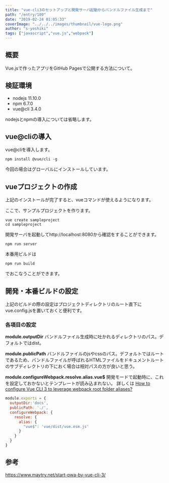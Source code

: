 ```yaml
---
title: "vue-cli3のセットアップと開発サーバ起動からバンドルファイル生成まで"
path: "/entry/109"
date: "2019-02-24 01:05:33"
coverImage: "../../../images/thumbnail/vue-logo.png"
author: "s-yoshiki"
tags: ["javascript","vue.js","webpack"]
---
```


## 概要

Vue.jsで作ったアプリをGitHub Pagesで公開する方法について。

## 検証環境

 - nodejs 11.10.0
 - npm 6.7.0
 - vue@cli 3.4.0

nodejsとnpmの導入については省略します。

## vue@cliの導入

vue@cliを導入します。

```shell
npm install @vue/cli -g
```

今回の場合はグローバルにインストールしています。

## vueプロジェクトの作成

上記のインストールが完了すると、vueコマンドが使えるようになります。

ここで、サンプルプロジェクトを作ります。

```shell
vue create sampleproject
cd sampleproject
```

開発サーバを起動してhttp://localhost:8080から確認をすることができます。

```shell
npm run server
```

本番用ビルドは

```shell
npm run build
```

でおこなうことができます。

## 開発・本番ビルドの設定

上記のビルドの際の設定はプロジェクトディレクトリのルート直下にvue.config.jsを置いておくと便利です。

### 各項目の設定

**module.outputDir**
バンドルファイル生成時に吐かれるディレクトリのパス。デフォルトではdist。

**module.publicPath**
バンドルファイルのjsやcssのパス。デフォルトではルートであるため、バンドルファイルが呼ばれるHTMLファイルをドキュメントルートのサブディレクトリの下におく場合は相対パスの方が良いと思う。

**module.configureWebpack.resolve.alias.vue$**
開発モードで起動時に、これを設定しておかないとテンプレートが読み込まれない。
詳しくは
<a href="https://forum.vuejs.org/t/how-to-configure-vue-cli-3-to-leverage-webpack-root-folder-aliases/40943/11">How to configure Vue CLI 3 to leverage webpack root folder aliases?</a>

```js
module.exports = {
  outputDir:'docs',
  publicPath: './',
  configureWebpack: {
    resolve: {
      alias: {
        "vue$": 'vue/dist/vue.esm.js'
      }
    }
  }
}

```

## 参考

<a href="https://www.maytry.net/start-pwa-by-vue-cli-3/">https://www.maytry.net/start-pwa-by-vue-cli-3/</a>